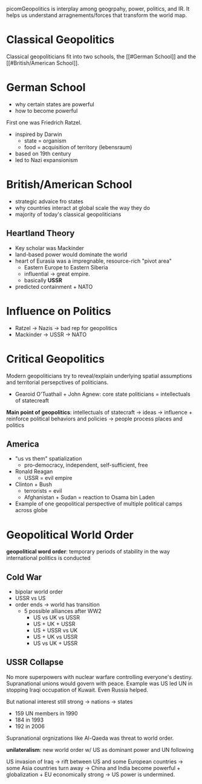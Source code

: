 picomGeopolitics is interplay among geogrpahy, power, politics, and IR. It helps us understand arragnements/forces that transform the world map.

# Classical Geopolitics

Classical geopoliticians fit into two schools, the [[#German School]] and the [[#British/American School]].

# German School

- why certain states are powerful
- how to become powerful

First one was Friedrich Ratzel.
- inspired by Darwin
	- state = organism
	- food = acquisition of territory (lebensraum)
- based on 19th century
- led to Nazi expansionism

# British/American School

- strategic advaice fro states
- why countries interact at global scale the way they do
- majority of today's classical geopoliticians

## Heartland Theory

- Key scholar was Mackinder
- land-based power would dominate the world 
- heart of Eurasia was a impregnable, resource-rich "pivot area" 
	- Eastern Europe to Eastern Siberia
	- influential -> great empire.
	- basically **USSR**
- predicted containment + NATO

# Influence on Politics

- Ratzel -> Nazis -> bad rep for geopolitics
- Mackinder -> USSR -> NATO

# Critical Geopolitics

Modern geopoliticians try to reveal/explain underlying spatial assumptions and territorial persepctives of politicians.
- Gearoid O'Tuathail + John Agnew: core state politicians = intellectuals of statecreaft

**Main point of geopolitics**: intellectuals of statecraft -> ideas -> influence + reinforce political behaviors and policies -> people process places and politics

## America

- "us vs them" spatialization
	- pro-democracy, independent, self-sufficient, free
- Ronald Reagan
	- USSR = evil empire
- Clinton + Bush
	- terrorists = evil
	- Afghanistan + Sudan = reaction to Osama bin Laden
- Example of one geopolitical perspective of multiple political camps across globe

# Geopolitical World Order

**geopolitical word order**: temporary periods of stability in the way international politics is conducted

## Cold War

- bipolar world order
- USSR vs US
- order ends -> world has transition
	- 5 possible alliances after WW2
		- US vs UK vs USSR
		- US + UK + USSR
		- US + USSR vs UK
		- US + UK vs USSR
		- US vs UK + USSR

## USSR Collapse

No more superpowers with nuclear warfare controlling everyone's destiny. Supranational unions would govern with peace. Example was US led UN in stopping Iraqi occupation of Kuwait. Even Russia helped.

But national interest still strong -> nations -> states
- 159 UN members in 1990
- 184 in 1993
- 192 in 2006

Supranational orgnizations like Al-Qaeda was threat to world order.

**unilateralism**: new world order w/ US as dominant power and UN following

US invasion of Iraq -> rift between US and some European countries -> some Asia countries turn away -> China and India become powerful + globalization + EU economically strong -> US power is undermined.

 